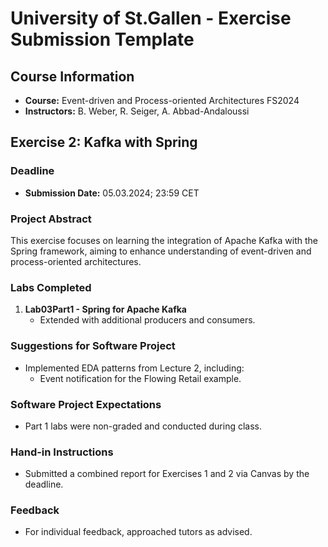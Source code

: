 # University of St.Gallen - Exercise Submission Template

## Course Information

- **Course:** Event-driven and Process-oriented Architectures FS2024
- **Instructors:** B. Weber, R. Seiger, A. Abbad-Andaloussi


## Exercise 2: Kafka with Spring

### Deadline

- **Submission Date:** 05.03.2024; 23:59 CET

### Project Abstract

This exercise focuses on learning the integration of Apache Kafka with the Spring framework, aiming to enhance understanding of event-driven and process-oriented architectures.

### Labs Completed

1. **Lab03Part1 - Spring for Apache Kafka**
   - Extended with additional producers and consumers.

### Suggestions for Software Project

- Implemented EDA patterns from Lecture 2, including:
  - Event notification for the Flowing Retail example.

### Software Project Expectations

- Part 1 labs were non-graded and conducted during class.

### Hand-in Instructions

- Submitted a combined report for Exercises 1 and 2 via Canvas by the deadline.

### Feedback

- For individual feedback, approached tutors as advised.

